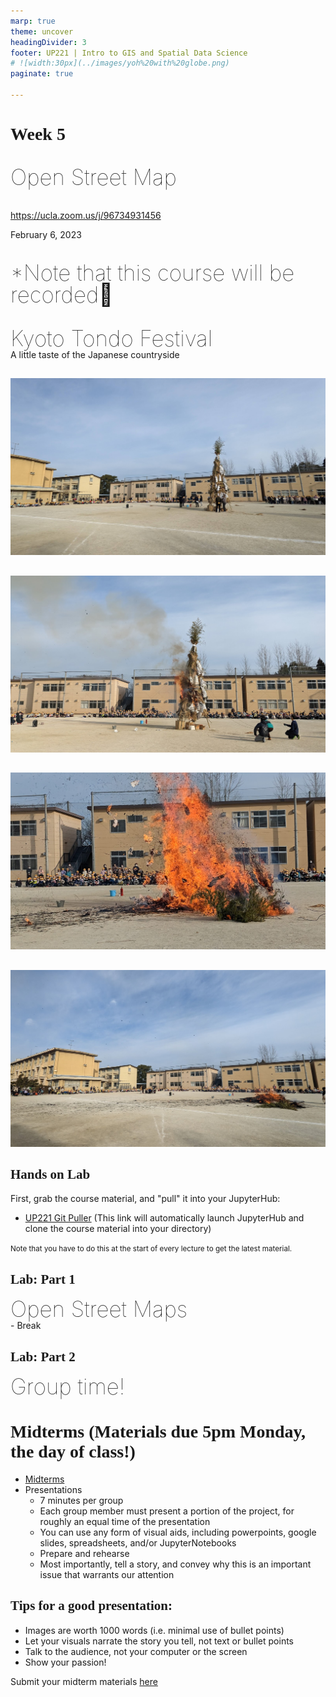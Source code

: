 ```yaml
---
marp: true
theme: uncover
headingDivider: 3
footer: UP221 | Intro to GIS and Spatial Data Science 
# ![width:30px](../images/yoh%20with%20globe.png)
paginate: true

---
```


<style>
kesmall {font-size:0.6em}
medium {font-size:0.9em}
large {font-size:2em}
xlarge {font-size:4em}
gray {padding:20px;background-color:whitesmoke;font-weight:800}
plum {padding:20px;background-color:plum;line-height:3}
xl { font-size:2.5em;font-weight:100;line-height:1}
h1,h2,h3,h4,h5{font-family:serif}
section {font-size:2em;font-weight:300;}
left {text-align:left;}
</style>

# Week 5

<xl>

Open Street Map

</xl>

https://ucla.zoom.us/j/96734931456

February 6, 2023

##
<xl>

*Note that this course will be recorded🎥

</xl>

##


<xl>
Kyoto Tondo Festival
</xl>
<br>
A little taste of the Japanese countryside

##

![bg](images/tondo1.jpg)

##

![bg](images/tondo2.jpg)

##

![bg](images/tondo3.jpg)

##

![bg](images/tondo4.jpg)

## Hands on Lab
First, grab the course material, and "pull" it into your JupyterHub:

* [UP221 Git Puller](https://jupyter.idre.ucla.edu/hub/user-redirect/git-pull?repo=https%3A%2F%2Fgithub.com%2Fyohman%2F23W-UP221&urlpath=lab%2Ftree%2F23W-UP221%2F&branch=main) 
(This link will automatically launch JupyterHub and clone the course material into your directory)

<small>Note that you have to do this at the start of every lecture to get the latest material.
</small>

## Lab: Part 1
<xl>
    Open Street Maps
</xl>
<br>
- Break

## Lab: Part 2
<xl>
    Group time!
</xl>


# Midterms (Materials due 5pm Monday, the day of class!)

- [Midterms](../../Midterm%20and%20Finals)
- Presentations
  -  7 minutes per group
  -  Each group member must present a portion of the project, for roughly an equal time of the presentation
  -  You can use any form of visual aids, including powerpoints, google slides, spreadsheets, and/or JupyterNotebooks
  -  Prepare and rehearse
  -  Most importantly, tell a story, and convey why this is an important issue that warrants our attention

## Tips for a good presentation:
- Images are worth 1000 words (i.e. minimal use of bullet points)
- Let your visuals narrate the story you tell, not text or bullet points
- Talk to the audience, not your computer or the screen
- Show your passion!

Submit your midterm materials [here](https://github.com/yohman/23W-UP221/discussions/9)